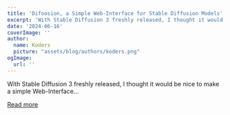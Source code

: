 ```yaml
---
title: 'Difoosion, a Simple Web-Interface for Stable Diffusion Models'
excerpt: 'With Stable Diffusion 3 freshly released, I thought it would be nice to make a simple Web-Interface...'
date: '2024-06-16'
coverImage: ''
author:
  name: Koders
  picture: "assets/blog/authors/koders.png"
ogImage:
  url: ''
---
```


With Stable Diffusion 3 freshly released, I thought it would be nice to make a simple Web-Interface...

[Read more](https://dev.to/sn3llius/difoosion-a-simple-web-interface-for-stable-diffusion-models-dd2)
